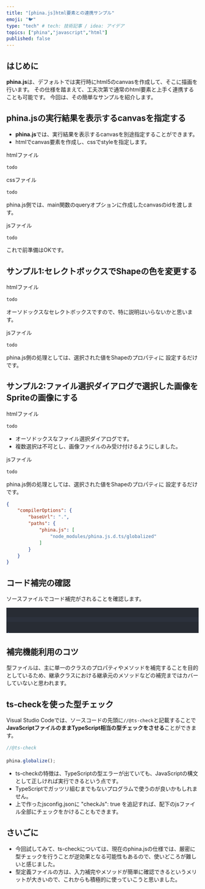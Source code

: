 ```yaml
---
title: "[phina.js]html要素との連携サンプル"
emoji: "🐦"
type: "tech" # tech: 技術記事 / idea: アイデア
topics: ["phina","javascript","html"]
published: false
---
```


## はじめに

**phina.js**は、デフォルトでは実行時にhtml5のcanvasを作成して、そこに描画を行います。
その仕様を踏まえて、工夫次第で通常のhtml要素と上手く連携することも可能です。
今回は、その簡単なサンプルを紹介します。

## phina.jsの実行結果を表示するcanvasを指定する

* **phina.js**では、実行結果を表示するcanvasを別途指定することができます。
* htmlでcanvas要素を作成し、cssでstyleを指定します。

htmlファイル
```html
todo
```

cssファイル
```css
todo
```

phina.js側では、main関数のqueryオプションに作成したcanvasのidを渡します。

jsファイル
```js
todo
```
これで前準備はOKです。

## サンプル1:セレクトボックスでShapeの色を変更する

htmlファイル
```html
todo
```

オーソドックスなセレクトボックスですので、特に説明はいらないかと思います。

jsファイル
```js
todo
```

phina.js側の処理としては、選択された値をShapeのプロパティに
設定するだけです。

## サンプル2:ファイル選択ダイアログで選択した画像をSpriteの画像にする

htmlファイル
```html
todo
```

* オーソドックスなファイル選択ダイアログです。
* 複数選択は不可とし、画像ファイルのみ受け付けるようにしました。

jsファイル
```js
todo
```

phina.js側の処理としては、選択された値をShapeのプロパティに
設定するだけです。

```json
{
    "compilerOptions": {
        "baseUrl": ".",
        "paths": {
            "phina.js": [
                "node_modules/phina.js.d.ts/globalized"
            ]
        }
    }
}
```

## コード補完の確認

ソースファイルでコード補完がされることを確認します。

![code-hint.gif](/images/code-hint.gif)

## 補完機能利用のコツ

型ファイルは、主に単一のクラスのプロパティやメソッドを補完することを目的としているため、継承クラスにおける継承元のメソッドなどの補完まではカバーしていないと思われます。

## ts-checkを使った型チェック

Visual Studio Codeでは、ソースコードの先頭に```//@ts-check```と記載することで**JavaScriptファイルのままTypeScript相当の型チェックをさせる**ことができます。

```js
//@ts-check

phina.globalize();
```

* ts-checkの特徴は、TypeScriptの型エラーが出ていても、JavaScriptの構文として正しければ実行できるという点です。
* TypeScriptでガッツリ組むまでもないプログラムで使うのが良いかもしれません。
* 上で作ったjsconfig.jsonに "checkJs": true を追記すれば、配下のjsファイル全部にチェックをかけることもできます。

## さいごに

* 今回試してみて、ts-checkについては、現在のphina.jsの仕様では、厳密に型チェックを行うことが逆効果となる可能性もあるので、使いどころが難しいと感じました。
* 型定義ファイルの方は、入力補完やメソッドが簡単に確認できるというメリットが大きいので、これからも積極的に使っていこうと思いました。
